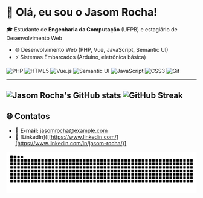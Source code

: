 # 👋 Olá, eu sou o Jasom Rocha!

🎓 Estudante de **Engenharia da Computação** (UFPB) e estagiário de Desenvolvimento Web 

- 🌐 Desenvolvimento Web (PHP, Vue, JavaScript, Semantic UI)  
- ⚡ Sistemas Embarcados (Arduino, eletrônica básica)  

![PHP](https://img.shields.io/badge/-PHP-777BB4?logo=php&logoColor=white)
![HTML5](https://img.shields.io/badge/-HTML5-E34F26?logo=html5&logoColor=white)
![Vue.js](https://img.shields.io/badge/-Vue.js-4FC08D?logo=vuedotjs&logoColor=white)
![Semantic UI](https://img.shields.io/badge/-Semantic%20UI-35BDB2?logo=semanticuireact&logoColor=white)
![JavaScript](https://img.shields.io/badge/-JavaScript-F7DF1E?logo=javascript&logoColor=black)
![CSS3](https://img.shields.io/badge/-CSS3-1572B6?logo=css3&logoColor=white)
![Git](https://img.shields.io/badge/-Git-F05032?logo=git&logoColor=white)

---

![Jasom Rocha's GitHub stats](https://github-readme-stats.vercel.app/api?username=JasomRocha&show_icons=true&theme=tokyonight)
![GitHub Streak](https://github-readme-streak-stats.herokuapp.com/?user=JasomRocha&theme=tokyonight)
---

## 🌐 Contatos
- 📩 **E-mail:** [jasomrocha@example.com](mailto:jasomrocha27@gmail.com) 
- 💼 [LinkedIn]([[https://www.linkedin.com/](https://www.linkedin.com/in/jasom-rocha/)]


![Snake animation](https://github.com/JasomRocha/JasomRocha/blob/output/github-contribution-grid-snake.svg)

